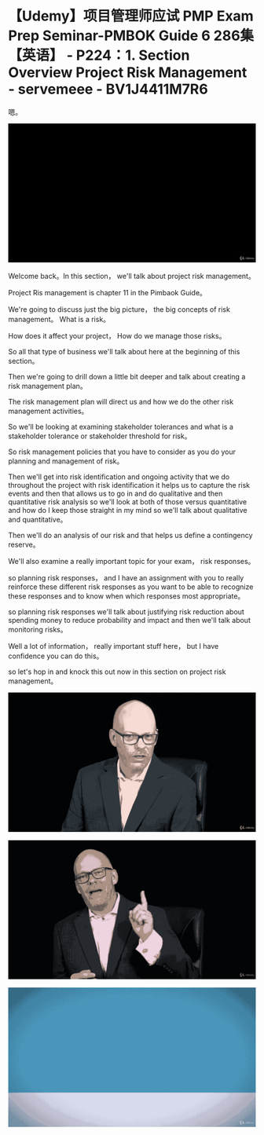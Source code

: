 # 【Udemy】项目管理师应试 PMP Exam Prep Seminar-PMBOK Guide 6  286集【英语】 - P224：1. Section Overview Project Risk Management - servemeee - BV1J4411M7R6

嗯。

![](img/bf9b274de75fe7c584754abd753b205c_1.png)

Welcome back。In this section， we'll talk about project risk management。

Project Ris management is chapter 11 in the Pimbaok Guide。

We're going to discuss just the big picture， the big concepts of risk management。 What is a risk。

 How does it affect your project， How do we manage those risks。

 So all that type of business we'll talk about here at the beginning of this section。

Then we're going to drill down a little bit deeper and talk about creating a risk management plan。

 The risk management plan will direct us and how we do the other risk management activities。

 So we'll be looking at examining stakeholder tolerances and what is a stakeholder tolerance or stakeholder threshold for risk。

 So risk management policies that you have to consider as you do your planning and management of risk。

Then we'll get into risk identification and ongoing activity that we do throughout the project with risk identification it helps us to capture the risk events and then that allows us to go in and do qualitative and then quantitative risk analysis so we'll look at both of those versus quantitative and how do I keep those straight in my mind so we'll talk about qualitative and quantitative。

Then we'll do an analysis of our risk and that helps us define a contingency reserve。

We'll also examine a really important topic for your exam， risk responses。

 so planning risk responses， and I have an assignment with you to really reinforce these different risk responses as you want to be able to recognize these responses and to know when which responses most appropriate。

 so planning risk responses we'll talk about justifying risk reduction about spending money to reduce probability and impact and then we'll talk about monitoring risks。

Well a lot of information， really important stuff here， but I have confidence you can do this。

 so let's hop in and knock this out now in this section on project risk management。



![](img/bf9b274de75fe7c584754abd753b205c_3.png)

![](img/bf9b274de75fe7c584754abd753b205c_4.png)

![](img/bf9b274de75fe7c584754abd753b205c_5.png)